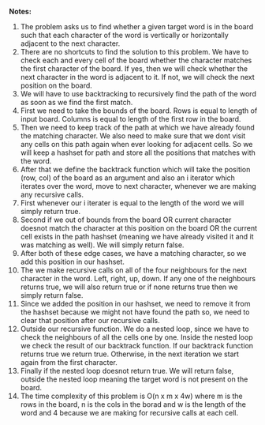 **Notes:**

1. The problem asks us to find whether a given target word is in the board such that each character of the word is vertically or horizontally adjacent to the next character.
2. There are no shortcuts to find the solution to this problem. We have to check each and every cell of the board whether the character matches the first character of the board. If yes, then we will check whether the next character in the word is adjacent to it. If not, we will check the next position on the board.
3. We will have to use backtracking to recursively find the path of the word as soon as we find the first match.
4. First we need to take the bounds of the board. Rows is equal to length of input board. Columns is equal to length of the first row in the board.
5. Then we need to keep track of the path at which we have already found the matching character. We also need to make sure that we dont visit any cells on this path again when ever looking for adjacent cells. So we will keep a hashset for path and store all the positions that matches with the word.
6. After that we define the backtrack function which will take the position (row, col) of the board as an argument and also an i iterator which iterates over the word, move to next character, whenever we are making any recursive calls.
7. First whenever our i iterater is equal to the length of the word we will simply return true.
8. Second if we out of bounds from the board OR current character doesnot match the character at this position on the board OR the current cell exists in the path hashset (meaning we have already visited it and it was matching as well). We will simply return false.
9. After both of these edge cases, we have a matching character, so we add this position in our hashset.
10. The we make recursive calls on all of the four neighbours for the next character in the word. Left, right, up, down. If any one of the neighbours returns true, we will also return true or if none returns true then we simply return false.
11. Since we added the position in our hashset, we need to remove it from the hashset because we might not have found the path so, we need to clear that position after our recursive calls.
12. Outside our recursive function. We do a nested loop, since we have to check the neighbours of all the cells one by one. Inside the nested loop we check the result of our backtrack function. If our backtrack function returns true we return true. Otherwise, in the next iteration we start again from the first character.
13. Finally if the nested loop doesnot return true. We will return false, outside the nested loop meaning the target word is not present on the board.
14. The time complexity of this problem is O(n x m x 4w) where m is the rows in the board, n is the cols in the borad and w is the length of the word and 4 because we are making for recursive calls at each cell.
